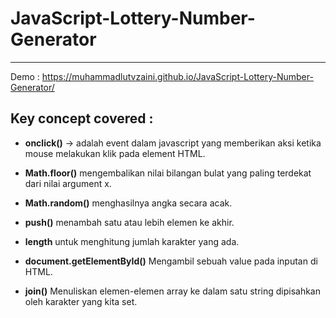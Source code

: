# JavaScript-Lottery-Number-Generator

---

Demo : https://muhammadlutvzaini.github.io/JavaScript-Lottery-Number-Generator/


## Key concept covered :

- **onclick()** -> adalah event dalam javascript yang memberikan aksi ketika mouse melakukan klik pada element HTML.

- **Math.floor()** mengembalikan nilai bilangan bulat yang paling terdekat dari nilai argument x.

- **Math.random()** menghasilnya angka secara acak.
  
- **push()** menambah satu atau lebih elemen ke akhir.

- **length** untuk menghitung jumlah karakter yang ada.

- **document.getElementById()** Mengambil sebuah value pada inputan di HTML.

- **join()** Menuliskan elemen-elemen array ke dalam satu string dipisahkan oleh karakter yang kita set.